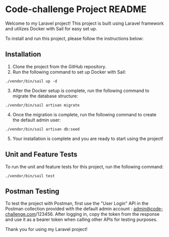 # Code-challenge Project README

Welcome to my Laravel project! This project is built using Laravel framework and utilizes Docker with Sail for easy set up.

To install and run this project, please follow the instructions below:

## Installation

1. Clone the project from the GitHub repository.
2. Run the following command to set up Docker with Sail:

```
./vendor/bin/sail up -d
```

3. After the Docker setup is complete, run the following command to migrate the database structure:

```
./vendor/bin/sail artisan migrate
```

4. Once the migration is complete, run the following command to create the default admin user:

```
./vendor/bin/sail artisan db:seed
```

5. Your installation is complete and you are ready to start using the project!

## Unit and Feature Tests

To run the unit and feature tests for this project, run the following command:

```
./vendor/bin/sail test
```

## Postman Testing

To test the project with Postman, first use the "User Login" API in the Postman collection provided with the default admin account : admin@code-challenge.com/123456. 
After logging in, copy the token from the response and use it as a bearer token when calling other APIs for testing purposes.

Thank you for using my Laravel project!
